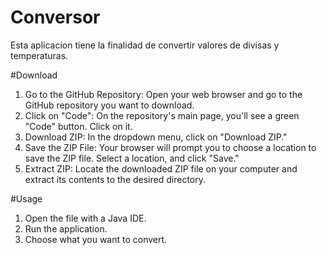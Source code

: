 # Conversor

Esta aplicacion tiene la finalidad de convertir valores de divisas y temperaturas.

#Download

1. Go to the GitHub Repository:
      Open your web browser and go to the GitHub repository you want to download.
2. Click on "Code":
    On the repository's main page, you'll see a green "Code" button. Click on it.
3. Download ZIP:
    In the dropdown menu, click on "Download ZIP."
4. Save the ZIP File:
    Your browser will prompt you to choose a location to save the ZIP file. Select a location, and click "Save."
5. Extract ZIP:
    Locate the downloaded ZIP file on your computer and extract its contents to the desired directory.

#Usage

1. Open the file with a Java IDE.
2. Run the application.
3. Choose what you want to convert.

